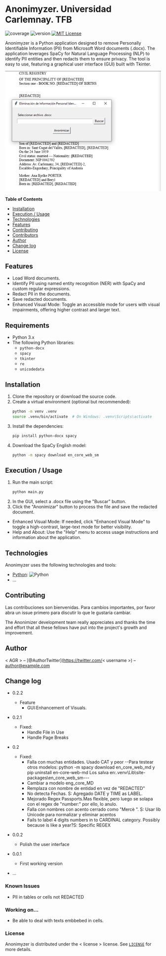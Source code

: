 # Anonimyzer.  Universidad Carlemnay. TFB 

![coverage](https://img.shields.io/badge/coverage-80%25-yellowgreen)
![version](https://img.shields.io/badge/version-0.2-yellow)
[![MIT License](https://img.shields.io/badge/License-MIT-green.svg)](https://choosealicense.com/licenses/mit/)

Anonimyzer is a Python application designed to remove Personally Identifiable Information (PII) from Microsoft Word documents (.docx). The application leverages SpaCy for Natural Language Processing (NLP) to identify PII entities and then redacts them to ensure privacy. The tool is easy to use, featuring a graphical user interface (GUI) built with Tkinter.

<img alt="Example Image" src="images/Anonimyzer 0.1.png"/>

**Table of Contents**

- [Installation](#installation)
- [Execution / Usage](#execution--usage)
- [Technologies](#technologies)
- [Features](#features)
- [Contributing](#contributing)
- [Contributors](#contributors)
- [Author](#author)
- [Change log](#change-log)
- [License](#license)


## Features

- Load Word documents.
- Identify PII using named entity recognition (NER) with SpaCy and custom regular expressions.
- Redact PII in the documents.
- Save redacted documents.
- Enhanced Visual Mode: Toggle an accessible mode for users with visual impairments, offering higher contrast and larger text.


## Requirements

- Python 3.x
- The following Python libraries:
  - `python-docx`
  - `spacy`
  - `tkinter`
  - `re`
  - `unicodedata`

## Installation

1. Clone the repository or download the source code.
2. Create a virtual environment (optional but recommended):
    ```sh
    python -m venv .venv
    source .venv/bin/activate  # On Windows: .venv\Scripts\activate
    ```
3. Install the dependencies:
    ```sh
    pip install python-docx spacy
    ```
4. Download the SpaCy English model:
    ```sh
    python -m spacy download en_core_web_sm
    ```

## Execution / Usage

1. Run the main script:
    ```sh
    python main.py
    ```
2. In the GUI, select a .docx file using the "Buscar" button.
3. Click the "Anonimizar" button to process the file and save the redacted document.
- Enhanced Visual Mode: If needed, click "Enhanced Visual Mode" to toggle a high-contrast, large-text mode for better visibility.
- Help and About: Use the "Help" menu to access usage instructions and information about the application.


## Technologies

Anonimyzer uses the following technologies and tools:

- [Python](https://www.python.org/): ![Python](https://img.shields.io/badge/python-3670A0?style=for-the-badge&logo=python&logoColor=ffdd54)
- ...


## Contributing

Las contribuciones son bienvenidas. Para cambios importantes, por favor abra un issue primero para discutir lo que le gustaría cambiar.

The Anonimizer development team really appreciates and thanks the time and effort that all these fellows have put into the project's growth and improvement.

## Author

< AGR > – [@AuthorTwitter](https://twitter.com/< username >) – author@example.com

## Change log
- 0.2.2
   - Feature
     - GUI:Enhancement of Visuals.
- 0.2.1
   - Fixed:
     - Handle File in Use
     - Handle Page Breaks
- 0.2
   - Fixed:
     - Falla con muchas entidades. Usado CAT y peor
           --Para testear otros modelos: python -m spacy download en_core_web_md y pip uninstall en-core-web-md
                   Los salva en:.venv\Lib\site-packages\en_core_web_sm---
     - Cambiar a modelo eng_core_MD
     - Remplaza con nombre de entidad en vez de "REDACTED"
     - No detecta Fechas. S: Agregado DATE y TIME as LABEL.
     - Mejorado Regex Passports.Mas flexible, pero luego se solapa con el regex de "number:" por ello, lo anulo.
     - Falla con nombres con acento cerrado como "Mercè ". S: Usar lib Unicode para normalizar y eliminar acentos
     - Fails to label 4 digits numbers in to CARDINAL category. Possibly because is like a year?S: Specific REGEX
    

- 0.0.2
    - Polish the user interface
- 0.0.1
    - First working version
- ...

### Known Issues

- PII in tables or cells not REDACTED


### Working on...
- Be able to deal with texts embbebed in cells.

### License

Anonimyzer is distributed under the < license > license. See [`LICENSE`](LICENSE.md) for more details.